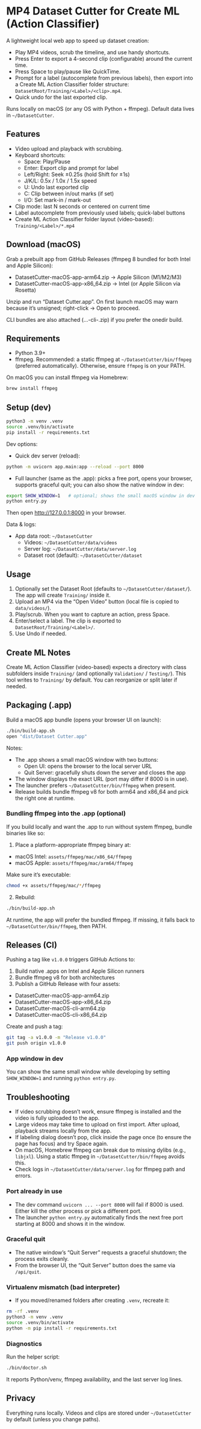 # MP4 Dataset Cutter for Create ML (Action Classifier)

A lightweight local web app to speed up dataset creation:

- Play MP4 videos, scrub the timeline, and use handy shortcuts.
- Press Enter to export a 4-second clip (configurable) around the current time.
- Press Space to play/pause like QuickTime.
- Prompt for a label (autocomplete from previous labels), then export into a Create ML Action Classifier folder structure: `DatasetRoot/Training/<Label>/<clip>.mp4`.
- Quick undo for the last exported clip.

Runs locally on macOS (or any OS with Python + ffmpeg). Default data lives in `~/DatasetCutter`.

## Features

- Video upload and playback with scrubbing.
- Keyboard shortcuts:
  - Space: Play/Pause
  - Enter: Export clip and prompt for label
  - Left/Right: Seek ±0.25s (hold Shift for ±1s)
  - J/K/L: 0.5x / 1.0x / 1.5x speed
  - U: Undo last exported clip
  - C: Clip between in/out marks (if set)
  - I/O: Set mark-in / mark-out
- Clip mode: last N seconds or centered on current time
- Label autocomplete from previously used labels; quick-label buttons
- Create ML Action Classifier folder layout (video-based): `Training/<Label>/*.mp4`

## Download (macOS)

Grab a prebuilt app from GitHub Releases (ffmpeg 8 bundled for both Intel and Apple Silicon):

- DatasetCutter-macOS-app-arm64.zip → Apple Silicon (M1/M2/M3)
- DatasetCutter-macOS-app-x86_64.zip → Intel (or Apple Silicon via Rosetta)

Unzip and run “Dataset Cutter.app”. On first launch macOS may warn because it’s unsigned; right-click → Open to proceed.

CLI bundles are also attached (…-cli-<arch>.zip) if you prefer the onedir build.

## Requirements

- Python 3.9+
- ffmpeg. Recommended: a static ffmpeg at `~/DatasetCutter/bin/ffmpeg` (preferred automatically). Otherwise, ensure `ffmpeg` is on your PATH.

On macOS you can install ffmpeg via Homebrew:

```bash
brew install ffmpeg
```

## Setup (dev)

```bash
python3 -m venv .venv
source .venv/bin/activate
pip install -r requirements.txt
```

Dev options:

- Quick dev server (reload):
```bash
python -m uvicorn app.main:app --reload --port 8000
```

- Full launcher (same as the .app): picks a free port, opens your browser, supports graceful quit; you can also show the native window in dev:
```bash
export SHOW_WINDOW=1   # optional; shows the small macOS window in dev
python entry.py
```

Then open http://127.0.0.1:8000 in your browser.

Data & logs:
- App data root: `~/DatasetCutter`
  - Videos: `~/DatasetCutter/data/videos`
  - Server log: `~/DatasetCutter/data/server.log`
  - Dataset root (default): `~/DatasetCutter/dataset`

## Usage

1. Optionally set the Dataset Root (defaults to `~/DatasetCutter/dataset/`). The app will create `Training/` inside it.
2. Upload an MP4 via the “Open Video” button (local file is copied to `data/videos/`).
3. Play/scrub. When you want to capture an action, press Space.
4. Enter/select a label. The clip is exported to `DatasetRoot/Training/<Label>/`.
5. Use Undo if needed.

## Create ML Notes

Create ML Action Classifier (video-based) expects a directory with class subfolders inside `Training/` (and optionally `Validation/` / `Testing/`). This tool writes to `Training/` by default. You can reorganize or split later if needed.

## Packaging (.app)

Build a macOS app bundle (opens your browser UI on launch):

```bash
./bin/build-app.sh
open "dist/Dataset Cutter.app"
```

Notes:
- The .app shows a small macOS window with two buttons:
  - Open UI: opens the browser to the local server URL
  - Quit Server: gracefully shuts down the server and closes the app
- The window displays the exact URL (port may differ if 8000 is in use).
- The launcher prefers `~/DatasetCutter/bin/ffmpeg` when present.
- Release builds bundle ffmpeg v8 for both arm64 and x86_64 and pick the right one at runtime.

### Bundling ffmpeg into the .app (optional)

If you build locally and want the .app to run without system ffmpeg, bundle binaries like so:

1) Place a platform-appropriate ffmpeg binary at:

  - macOS Intel:  `assets/ffmpeg/mac/x86_64/ffmpeg`
  - macOS Apple:  `assets/ffmpeg/mac/arm64/ffmpeg`

  Make sure it’s executable:

  ```bash
  chmod +x assets/ffmpeg/mac/*/ffmpeg
  ```

2) Rebuild:

```bash
./bin/build-app.sh
```

At runtime, the app will prefer the bundled ffmpeg. If missing, it falls back to `~/DatasetCutter/bin/ffmpeg`, then PATH.

## Releases (CI)

Pushing a tag like `v1.0.0` triggers GitHub Actions to:

1) Build native .apps on Intel and Apple Silicon runners
2) Bundle ffmpeg v8 for both architectures
3) Publish a GitHub Release with four assets:
  - DatasetCutter-macOS-app-arm64.zip
  - DatasetCutter-macOS-app-x86_64.zip
  - DatasetCutter-macOS-cli-arm64.zip
  - DatasetCutter-macOS-cli-x86_64.zip

Create and push a tag:

```bash
git tag -a v1.0.0 -m "Release v1.0.0"
git push origin v1.0.0
```

### App window in dev

You can show the same small window while developing by setting `SHOW_WINDOW=1` and running `python entry.py`.

## Troubleshooting

- If video scrubbing doesn’t work, ensure ffmpeg is installed and the video is fully uploaded to the app.
- Large videos may take time to upload on first import. After upload, playback streams locally from the app.
- If labeling dialog doesn’t pop, click inside the page once (to ensure the page has focus) and try Space again.
- On macOS, Homebrew ffmpeg can break due to missing dylibs (e.g., `libjxl`). Using a static ffmpeg in `~/DatasetCutter/bin/ffmpeg` avoids this.
- Check logs in `~/DatasetCutter/data/server.log` for ffmpeg path and errors.

### Port already in use

- The dev command `uvicorn ... --port 8000` will fail if 8000 is used. Either kill the other process or pick a different port.
- The launcher `python entry.py` automatically finds the next free port starting at 8000 and shows it in the window.

### Graceful quit

- The native window’s “Quit Server” requests a graceful shutdown; the process exits cleanly.
- From the browser UI, the “Quit Server” button does the same via `/api/quit`.

### Virtualenv mismatch (bad interpreter)

- If you moved/renamed folders after creating `.venv`, recreate it:
```bash
rm -rf .venv
python3 -m venv .venv
source .venv/bin/activate
python -m pip install -r requirements.txt
```

### Diagnostics

Run the helper script:
```bash
./bin/doctor.sh
```
It reports Python/venv, ffmpeg availability, and the last server log lines.

## Privacy

Everything runs locally. Videos and clips are stored under `~/DatasetCutter` by default (unless you change paths).
